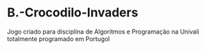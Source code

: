 # B.-Crocodilo-Invaders
Jogo criado para disciplina de Algoritmos e Programação na Univali totalmente programado em Portugol
